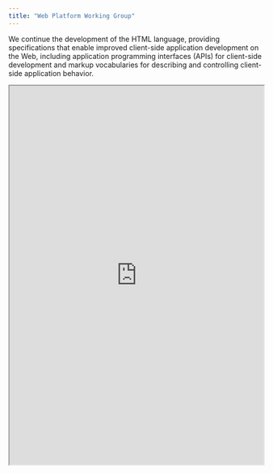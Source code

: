 ```yaml
---
title: "Web Platform Working Group"
---
```


We continue the development of the HTML language, providing specifications that enable improved client-side application development on the Web, including application programming interfaces (APIs) for client-side development and markup vocabularies for describing and controlling client-side application behavior.

<iframe height="750" width="100%" src="https://ewelton.github.io/ktest/wiki.html#Web%20Platform%20Working%20Group"></iframe>

